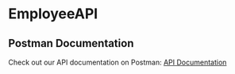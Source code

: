 # EmployeeAPI


## Postman Documentation

Check out our API documentation on Postman:
[API Documentation](https://documenter.getpostman.com/view/28593892/2s9YeEbC3w)

